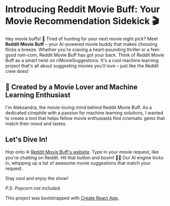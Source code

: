 # Introducing Reddit Movie Buff: Your Movie Recommendation Sidekick 🎬

Hey movie buffs! 🍿 Tired of hunting for your next movie night pick? Meet **Reddit Movie Buff** – your AI-powered movie buddy that makes choosing flicks a breeze. Whether you're craving a heart-pounding thriller or a feel-good rom-com, Reddit Movie Buff has got your back.
Think of Reddit Movie Buff as a smart twist on r/MovieSuggestions. It's a cool machine learning project that's all about suggesting movies you'll love – just like the Reddit crew does!

## 🎥 Created by a Movie Lover and Machine Learning Enthusiast

I'm Aleksandra, the movie-loving mind behind Reddit Movie Buff. As a dedicated cinephile with a passion for machine learning solutions, I wanted to create a tool that helps fellow movie enthusiasts find cinematic gems that match their mood and tastes. 


## Let's Dive In!

Hop onto 🌐 [Reddit Movie Buff's website](https://lolek27.github.io/reddit-movie-buff/). Type in your movie request, like you're chatting on Reddit. Hit that button and boom! 🚀🎉 Our AI engine kicks in, whipping up a list of awesome movie suggestions that match your request.


Stay cool and enjoy the show!

*P.S. Popcorn not included.*



This project was bootstrapped with [Create React App](https://github.com/facebook/create-react-app).



